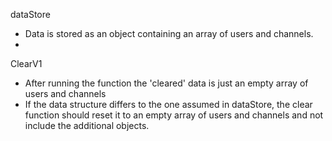 
dataStore
- Data is stored as an object containing an array of users and channels. 
- 

ClearV1
- After running the function the 'cleared' data is just an empty array of users and channels
- If the data structure differs to the one assumed in dataStore, the clear function should reset it to an empty array of users and channels and not include the additional objects. 